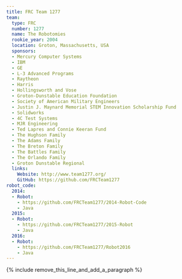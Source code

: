 ```yaml
---
title: FRC Team 1277
team:
  type: FRC
  number: 1277
  name: The Robotomies
  rookie_year: 2004
  location: Groton, Massachusetts, USA
  sponsors:
  - Mercury Computer Systems
  - IBM
  - GE
  - L-3 Advanced Programs
  - Raytheon
  - Harris
  - Hollingsworth and Vose
  - Groton-Dunstable Education Foundation
  - Society of American Military Engineers
  - Justin J. Maynard Memorial STEM Innovation Scholarship Fund
  - Solidworks
  - 4C Test Systems
  - MJR Engineering
  - Ted Lapres and Connie Keeran Fund
  - The Hughson Family
  - The Adams Family
  - The Breton Family
  - The Battles Family
  - The Orlando Family
  - Groton Dunstable Regional
  links:
    Website: http://www.team1277.org/
    GitHub: https://github.com/FRCTeam1277
robot_code:
  2014:
  - Robot:
    - https://github.com/FRCTeam1277/2014-Robot-Code
    - Java
  2015:
  - Robot:
    - https://github.com/FRCTeam1277/2015-Robot
    - Java
  2016:
  - Robot:
    - https://github.com/FRCTeam1277/Robot2016
    - Java
---
```


{% include remove_this_line_and_add_a_paragraph %}